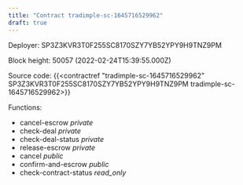 ```yaml
---
title: "Contract tradimple-sc-1645716529962"
draft: true
---
```

Deployer: SP3Z3KVR3T0F255SC8170SZY7YB52YPY9H9TNZ9PM


 



Block height: 50057 (2022-02-24T15:39:55.000Z)

Source code: {{<contractref "tradimple-sc-1645716529962" SP3Z3KVR3T0F255SC8170SZY7YB52YPY9H9TNZ9PM tradimple-sc-1645716529962>}}

Functions:

* cancel-escrow _private_
* check-deal _private_
* check-deal-status _private_
* release-escrow _private_
* cancel _public_
* confirm-and-escrow _public_
* check-contract-status _read_only_
